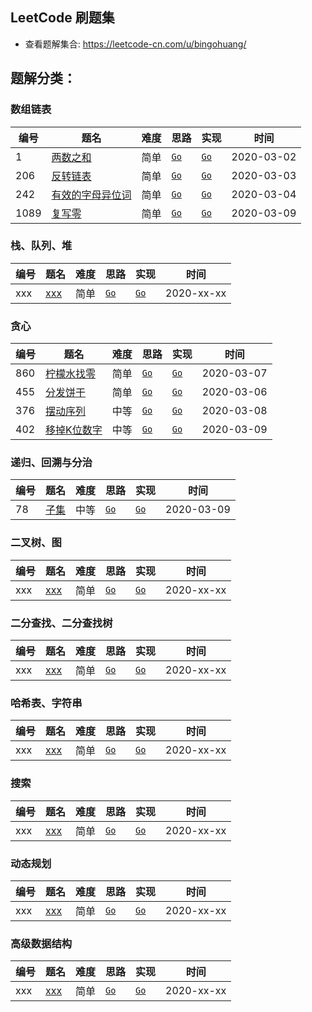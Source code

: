 ## LeetCode 刷题集

- 查看题解集合: https://leetcode-cn.com/u/bingohuang/

## 题解分类：

### 数组链表

|编号|题名|难度|思路|实现|时间|
| ------ | ------ | ------ | ------ | ------ | ------ |
|1|[两数之和](https://leetcode-cn.com/problems/two-sum/solution/)|简单|[`Go`](https://leetcode-cn.com/problems/two-sum/solution/go-liang-chong-shi-xian-by-bingohuang/)|[`Go`](https://github.com/bingohuang/go-codes/blob/master/leetcode/editor/cn/p1_d1_TwoSum_test.go)|2020-03-02|
|206|[反转链表](https://leetcode-cn.com/problems/reverse-linked-list/)|简单|[`Go`](https://leetcode-cn.com/problems/reverse-linked-list/solution/go-by-bingohuang-2/)|[`Go`](https://github.com/bingohuang/go-codes/blob/master/leetcode/editor/cn/p206_d1_ReverseLinkedList_test.go)|2020-03-03|
|242|[有效的字母异位词](https://leetcode-cn.com/problems/valid-anagram/)|简单|[`Go`](https://leetcode-cn.com/problems/valid-anagram/solution/go-liang-chong-shi-xian-by-bingohuang-2/)|[`Go`](https://github.com/bingohuang/go-codes/blob/master/leetcode/editor/cn/p242_d1_ValidAnagram_test.go)|2020-03-04|
|1089|[复写零](https://leetcode-cn.com/problems/duplicate-zeros/)|简单|[`Go`](https://leetcode-cn.com/problems/duplicate-zeros/solution/goyu-yan-de-san-chong-shi-xian-by-bingohuang/)|[`Go`](https://github.com/bingohuang/go-codes/blob/master/leetcode/editor/cn/p1089_d1_DuplicateZeros_test.go)|2020-03-09|

### 栈、队列、堆
|编号|题名|难度|思路|实现|时间|
| ------ | ------ | ------ | ------ | ------ | ------ |
|xxx|[xxx](xxx)|简单|[`Go`](xxx)|[`Go`](xxx)|2020-xx-xx|

### 贪心
|编号|题名|难度|思路|实现|时间|
| ------ | ------ | ------ | ------ | ------ | ------ |
|860|[柠檬水找零](https://leetcode-cn.com/problems/lemonade-change/)|简单|[`Go`](https://leetcode-cn.com/problems/lemonade-change/solution/go-by-bingohuang/)|[`Go`](https://github.com/bingohuang/go-codes/blob/master/leetcode/editor/cn/p860_d1_LemonadeChange_test.go)|2020-03-07|
|455|[分发饼干](https://leetcode-cn.com/problems/assign-cookies/)|简单|[`Go`](https://leetcode-cn.com/problems/assign-cookies/solution/go-by-bingohuang-3/)|[`Go`](https://github.com/bingohuang/go-codes/blob/master/leetcode/editor/cn/p455_d1_AssignCookies_test.go)|2020-03-06|
|376|[摆动序列](https://leetcode-cn.com/problems/wiggle-subsequence/)|中等|[`Go`](https://leetcode-cn.com/problems/wiggle-subsequence/solution/376-go-by-bingohuang/)|[`Go`](https://github.com/bingohuang/go-codes/blob/master/leetcode/editor/cn/p376_d2_WiggleSubsequence_test.go)|2020-03-08|
|402|[移掉K位数字](https://leetcode-cn.com/problems/remove-k-digits/)|中等|[`Go`](https://leetcode-cn.com/problems/remove-k-digits/solution/402-go-by-bingohuang/)|[`Go`](https://github.com/bingohuang/go-codes/blob/master/leetcode/editor/cn/p402_d2_RemoveKDigits_test.go)|2020-03-09|

### 递归、回溯与分治
|编号|题名|难度|思路|实现|时间|
| ------ | ------ | ------ | ------ | ------ | ------ |
|78|[子集](https://leetcode-cn.com/problems/subsets/)|中等|[`Go`](https://leetcode-cn.com/problems/subsets/solution/78-go-by-bingohuang/)|[`Go`](https://github.com/bingohuang/go-codes/blob/master/leetcode/editor/cn/p78_d2_Subsets_test.go)|2020-03-09|

### 二叉树、图
|编号|题名|难度|思路|实现|时间|
| ------ | ------ | ------ | ------ | ------ | ------ |
|xxx|[xxx](xxx)|简单|[`Go`](xxx)|[`Go`](xxx)|2020-xx-xx|

### 二分查找、二分查找树
|编号|题名|难度|思路|实现|时间|
| ------ | ------ | ------ | ------ | ------ | ------ |
|xxx|[xxx](xxx)|简单|[`Go`](xxx)|[`Go`](xxx)|2020-xx-xx|

### 哈希表、字符串
|编号|题名|难度|思路|实现|时间|
| ------ | ------ | ------ | ------ | ------ | ------ |
|xxx|[xxx](xxx)|简单|[`Go`](xxx)|[`Go`](xxx)|2020-xx-xx|

### 搜索
|编号|题名|难度|思路|实现|时间|
| ------ | ------ | ------ | ------ | ------ | ------ |
|xxx|[xxx](xxx)|简单|[`Go`](xxx)|[`Go`](xxx)|2020-xx-xx|

### 动态规划
|编号|题名|难度|思路|实现|时间|
| ------ | ------ | ------ | ------ | ------ | ------ |
|xxx|[xxx](xxx)|简单|[`Go`](xxx)|[`Go`](xxx)|2020-xx-xx|

### 高级数据结构
|编号|题名|难度|思路|实现|时间|
| ------ | ------ | ------ | ------ | ------ | ------ |
|xxx|[xxx](xxx)|简单|[`Go`](xxx)|[`Go`](xxx)|2020-xx-xx|
